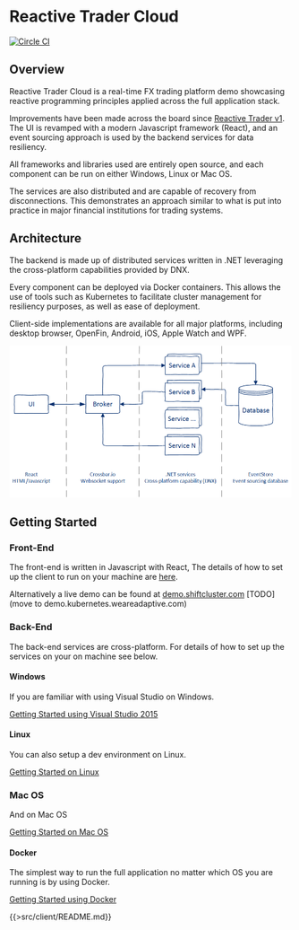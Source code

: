 # Reactive Trader Cloud

[![Circle CI](https://circleci.com/gh/AdaptiveConsulting/ReactiveTraderCloud.svg?style=svg&circle-token=801547883329d22e505634493b58b26fbb742e46)](https://circleci.com/gh/AdaptiveConsulting/ReactiveTraderCloud)

## Overview

Reactive Trader Cloud is a real-time FX trading platform demo showcasing reactive programming principles applied across the full application stack.

Improvements have been made across the board since [Reactive Trader v1](https://github.com/AdaptiveConsulting/ReactiveTrader). The UI is revamped with a modern Javascript framework (React), and an event sourcing approach is used by the backend services for data resiliency.

All frameworks and libraries used are entirely open source, and each component can be run on either Windows, Linux or Mac OS.

The services are also distributed and are capable of recovery from disconnections. This demonstrates an approach similar to what is put into practice in major financial institutions for trading systems.

## Architecture

The backend is made up of distributed services written in .NET leveraging the cross-platform capabilities provided by DNX.

Every component can be deployed via Docker containers. This allows the use of tools such as Kubernetes to facilitate cluster management for resiliency purposes, as well as ease of deployment.

Client-side implementations are available for all major platforms, including desktop browser, OpenFin, Android, iOS, Apple Watch and WPF.

![Architecture Overview](/docs/ArchitectureOverview.png)

## Getting Started

### Front-End

The front-end is written in Javascript with React, The details of how to set up the client to run on your machine are [here](src/client/README.md).

Alternatively a live demo can be found at [demo.shiftcluster.com](http://demo.shiftcluster.com/) [TODO](move to demo.kubernetes.weareadaptive.com)

### Back-End

The back-end services are cross-platform. For details of how to set up the services on your on machine see below.

#### Windows

If you are familiar with using Visual Studio on Windows.

[Getting Started using Visual Studio 2015](/docs/vs-setup.md)

#### Linux

You can also setup a dev environment on Linux.

[Getting Started on Linux](/docs/linux-setup.md)

### Mac OS

And on Mac OS

[Getting Started on Mac OS](/docs/macos-setup.md)

#### Docker

The simplest way to run the full application no matter which OS you are running is by using Docker.

[Getting Started using Docker](/docs/docker-setup.md)


{{>src/client/README.md}}
